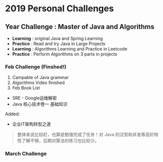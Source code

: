 # 2019 Personal Challenges

## Year Challenge : Master of Java and Algorithms

- **Learning** : original Java and Spring Learning
- **Practice** : Read and try Java in Large Projects
- **Learning** : Algorithms Learning and Practice in Leetcode
- **Practice** : Perform Algorithms on 3 parts in projects

### Feb Challenge (Finshed!)

1. Campable of Java grammar
2. Algorithms Video finished
3. Feb Book List

- SRE - Google运维解密
- Java 核心技术卷一 基础知识

Added:

- 企业IT架构转型之道

> 整体来说比较赶，也算是勉强完成了任务！对 Java 的泛型和并发等高阶特性了解不够，后期对算法的练习也比较少。

### March Challenge